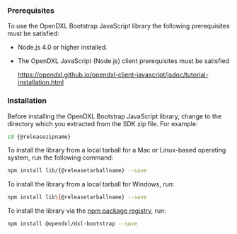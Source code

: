 ### Prerequisites

To use the OpenDXL Bootstrap JavaScript library the following prerequisites must
be satisfied:

* Node.js 4.0 or higher installed.

* The OpenDXL JavaScript (Node.js) client prerequisites must be satisfied

    <https://opendxl.github.io/opendxl-client-javascript/jsdoc/tutorial-installation.html>

### Installation

Before installing the OpenDXL Bootstrap JavaScript library, change to the
directory which you extracted from the SDK zip file. For example:

```sh
cd {@releasezipname}
```

To install the library from a local tarball for a Mac or Linux-based operating
system, run the following command:

```sh
npm install lib/{@releasetarballname} --save
```

To install the library from a local tarball for Windows, run:

```sh
npm install lib\{@releasetarballname} --save
```

To install the library via the
[npm package registry](https://www.npmjs.com/package/@opendxl/dxl-bootstrap),
run:

```sh
npm install @opendxl/dxl-bootstrap --save
```
